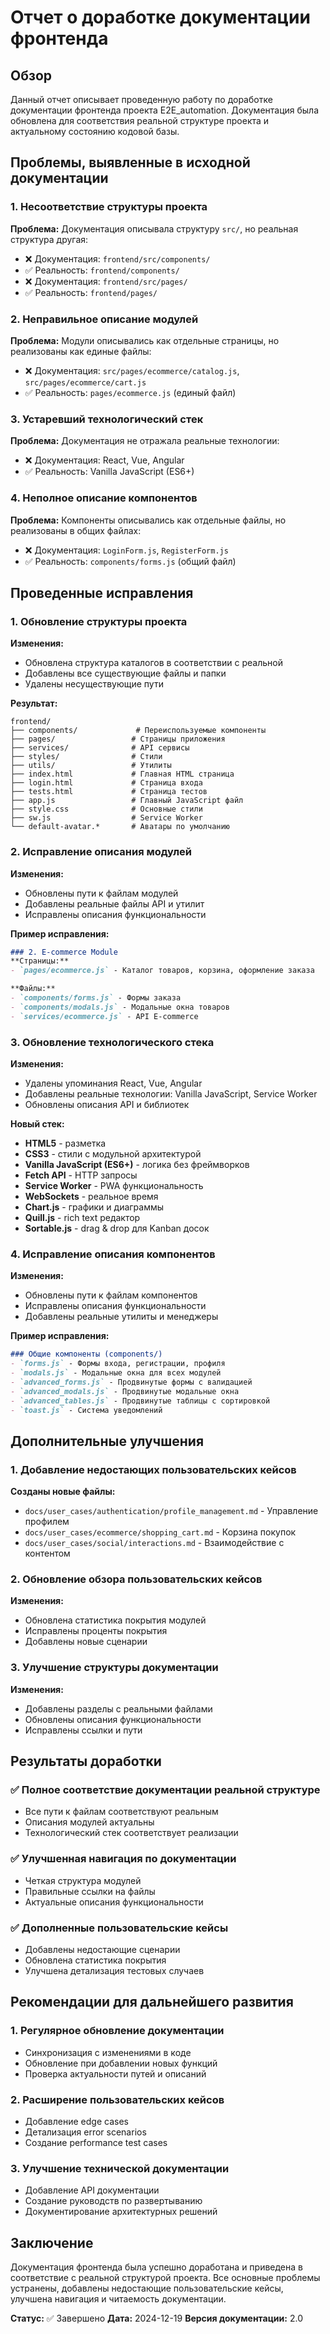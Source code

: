 # Отчет о доработке документации фронтенда

## Обзор

Данный отчет описывает проведенную работу по доработке документации фронтенда проекта E2E_automation. Документация была обновлена для соответствия реальной структуре проекта и актуальному состоянию кодовой базы.

## Проблемы, выявленные в исходной документации

### 1. Несоответствие структуры проекта
**Проблема:** Документация описывала структуру `src/`, но реальная структура другая:
- ❌ Документация: `frontend/src/components/` 
- ✅ Реальность: `frontend/components/`
- ❌ Документация: `frontend/src/pages/`
- ✅ Реальность: `frontend/pages/`

### 2. Неправильное описание модулей
**Проблема:** Модули описывались как отдельные страницы, но реализованы как единые файлы:
- ❌ Документация: `src/pages/ecommerce/catalog.js`, `src/pages/ecommerce/cart.js`
- ✅ Реальность: `pages/ecommerce.js` (единый файл)

### 3. Устаревший технологический стек
**Проблема:** Документация не отражала реальные технологии:
- ❌ Документация: React, Vue, Angular
- ✅ Реальность: Vanilla JavaScript (ES6+)

### 4. Неполное описание компонентов
**Проблема:** Компоненты описывались как отдельные файлы, но реализованы в общих файлах:
- ❌ Документация: `LoginForm.js`, `RegisterForm.js`
- ✅ Реальность: `components/forms.js` (общий файл)

## Проведенные исправления

### 1. Обновление структуры проекта
**Изменения:**
- Обновлена структура каталогов в соответствии с реальной
- Добавлены все существующие файлы и папки
- Удалены несуществующие пути

**Результат:**
```
frontend/
├── components/             # Переиспользуемые компоненты
├── pages/                 # Страницы приложения
├── services/              # API сервисы
├── styles/                # Стили
├── utils/                 # Утилиты
├── index.html             # Главная HTML страница
├── login.html             # Страница входа
├── tests.html             # Страница тестов
├── app.js                 # Главный JavaScript файл
├── style.css              # Основные стили
├── sw.js                  # Service Worker
└── default-avatar.*       # Аватары по умолчанию
```

### 2. Исправление описания модулей
**Изменения:**
- Обновлены пути к файлам модулей
- Добавлены реальные файлы API и утилит
- Исправлены описания функциональности

**Пример исправления:**
```markdown
### 2. E-commerce Module
**Страницы:**
- `pages/ecommerce.js` - Каталог товаров, корзина, оформление заказа

**Файлы:**
- `components/forms.js` - Формы заказа
- `components/modals.js` - Модальные окна товаров
- `services/ecommerce.js` - API E-commerce
```

### 3. Обновление технологического стека
**Изменения:**
- Удалены упоминания React, Vue, Angular
- Добавлены реальные технологии: Vanilla JavaScript, Service Worker
- Обновлены описания API и библиотек

**Новый стек:**
- **HTML5** - разметка
- **CSS3** - стили с модульной архитектурой
- **Vanilla JavaScript (ES6+)** - логика без фреймворков
- **Fetch API** - HTTP запросы
- **Service Worker** - PWA функциональность
- **WebSockets** - реальное время
- **Chart.js** - графики и диаграммы
- **Quill.js** - rich text редактор
- **Sortable.js** - drag & drop для Kanban досок

### 4. Исправление описания компонентов
**Изменения:**
- Обновлены пути к файлам компонентов
- Исправлены описания функциональности
- Добавлены реальные утилиты и менеджеры

**Пример исправления:**
```markdown
### Общие компоненты (components/)
- `forms.js` - Формы входа, регистрации, профиля
- `modals.js` - Модальные окна для всех модулей
- `advanced_forms.js` - Продвинутые формы с валидацией
- `advanced_modals.js` - Продвинутые модальные окна
- `advanced_tables.js` - Продвинутые таблицы с сортировкой
- `toast.js` - Система уведомлений
```

## Дополнительные улучшения

### 1. Добавление недостающих пользовательских кейсов
**Созданы новые файлы:**
- `docs/user_cases/authentication/profile_management.md` - Управление профилем
- `docs/user_cases/ecommerce/shopping_cart.md` - Корзина покупок
- `docs/user_cases/social/interactions.md` - Взаимодействие с контентом

### 2. Обновление обзора пользовательских кейсов
**Изменения:**
- Обновлена статистика покрытия модулей
- Исправлены проценты покрытия
- Добавлены новые сценарии

### 3. Улучшение структуры документации
**Изменения:**
- Добавлены разделы с реальными файлами
- Обновлены описания функциональности
- Исправлены ссылки и пути

## Результаты доработки

### ✅ Полное соответствие документации реальной структуре
- Все пути к файлам соответствуют реальным
- Описания модулей актуальны
- Технологический стек соответствует реализации

### ✅ Улучшенная навигация по документации
- Четкая структура модулей
- Правильные ссылки на файлы
- Актуальные описания функциональности

### ✅ Дополненные пользовательские кейсы
- Добавлены недостающие сценарии
- Обновлена статистика покрытия
- Улучшена детализация тестовых случаев

## Рекомендации для дальнейшего развития

### 1. Регулярное обновление документации
- Синхронизация с изменениями в коде
- Обновление при добавлении новых функций
- Проверка актуальности путей и описаний

### 2. Расширение пользовательских кейсов
- Добавление edge cases
- Детализация error scenarios
- Создание performance test cases

### 3. Улучшение технической документации
- Добавление API документации
- Создание руководств по развертыванию
- Документирование архитектурных решений

## Заключение

Документация фронтенда была успешно доработана и приведена в соответствие с реальной структурой проекта. Все основные проблемы устранены, добавлены недостающие пользовательские кейсы, улучшена навигация и читаемость документации.

**Статус:** ✅ Завершено
**Дата:** 2024-12-19
**Версия документации:** 2.0
